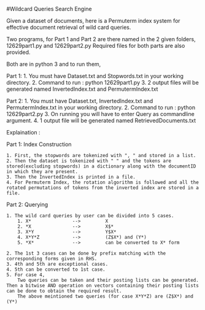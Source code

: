 #Wildcard Queries Search Engine

Given a dataset of documents, here is a Permuterm index system for effective document retrieval of wild card queries.

Two programs, for Part 1 and Part 2 are there named in the 2 given folders, 12629part1.py and 12629part2.py
Required files for both parts are also provided.

Both are in python 3 and to run them,

Part 1:
	1. You must have Dataset.txt and Stopwords.txt in your working directory.
	2. Command to run : 
		python 12629part1.py
	3. 2 output files will be generated named InvertedIndex.txt and PermutermIndex.txt

Part 2:
	1. You must have Dataset.txt, InvertedIndex.txt and PermutermIndex.txt in your working directory.
	2. Command to run : 
		python 12629part2.py
	3. On running you will have to enter Query as commandline argument.
	4. 1 output file will be generated named RetrievedDocuments.txt


Explaination :
	
Part 1: Index Construction

	1. First, the stopwords are tokenized with ", " and stored in a list.
	2. Then the dataset is tokenized with " " and the tokens are stored(excluding stopwords) in a dictionary along with the documentID in which they are present.
	3. Then the InvertedIndex is printed in a file.
	4. For Permuterm Index, the rotation algorithm is followed and all the rotated permutations of tokens from the inverted index are stored in a file.

Part 2: Querying

	1. The wild card queries by user can be divided into 5 cases.
		1. X*               -->         X 
		2. *X				-->			X$*
		3. X*Y				-->			Y$X*
		4. X*Y*Z			-->			(Z$X*) and (Y*)
		5. *X* 				-->			can be converted to X* form
	
	2. The 1st 3 cases can be done by prefix matching with the corresponding forms given in RHS.
	3. 4th and 5th are exceptional cases.
	4. 5th can be converted to 1st case.
	5. For case 4,
		Two queries can be taken and their posting lists can be generated. Then a bitwise AND operation on vectors containing their posting lists can be done to obtain the required result.
		The above meintioned two queries (for case X*Y*Z) are (Z$X*) and (Y*)
